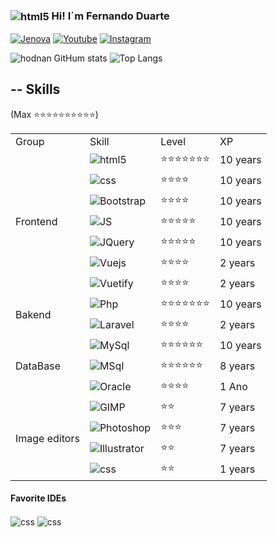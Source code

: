 ### <img align="center" alt="html5" src="https://img.icons8.com/fluency/25/null/brazil.png" /> Hi! I´m Fernando Duarte

[![Jenova](https://img.shields.io/website?label=jenova.com.br&style=for-the-badge&url=https://jenova.app)](https://jenova.app)
[![Youtube](https://img.shields.io/badge/YouTube-FF0000?style=for-the-badge&logo=youtube&logoColor=white)](https://www.youtube.com/@jenovasolucoes3694)
[![Instagram](https://img.shields.io/badge/Instagram-E4405F?style=for-the-badge&logo=instagram&logoColor=white)](https://www.instagram.com/jenovasolucoes/)

![hodnan GitHum stats](https://github-readme-stats.vercel.app/api?username=hodnan&theme=ayu-mirage)
![Top Langs](https://github-readme-stats.vercel.app/api/top-langs/?username=hodnan&theme=ayu-mirage)

## -- Skills
(Max ⭐⭐⭐⭐⭐⭐⭐⭐⭐⭐)


<table>
    <tr>
        <td>Group</td>
        <td>Skill</td>
        <td>Level</td>
        <td>XP</td>
    </tr>
    <tr>
        <td rowspan="7">Frontend</td>
        <td>
            <img align="center" alt="html5"
                src="https://img.shields.io/badge/HTML-323330?style=for-the-badge&logo=html5&logoColor=E34F26" />
            </tb>
        <td>⭐⭐⭐⭐⭐⭐⭐</td>
        <td>10 years</td>
    </tr>
    <tr>
        <td>
            <img align="center" alt="css"
                src="https://img.shields.io/badge/CSS-323330?&style=for-the-badge&logo=css3&logoColor=1572B6" />
        <td>
            ⭐⭐⭐⭐
        </td>
        <td>10 years</td>
    </tr>
    <tr>
        <td>
            <img align="center" alt="Bootstrap"
                src="https://img.shields.io/badge/Bootstrap-7952B3?style=for-the-badge&logo=Bootstrap&logoColor=FFFFFF" />
        <td>
            ⭐⭐⭐⭐
        </td>
        <td>10 years</td>
    </tr>
    <tr>
        <td>
            <img align="center" alt="JS"
                src="https://img.shields.io/badge/JavaScript-323330?style=for-the-badge&logo=javascript&logoColor=F7DF1E" />
            </tb>
        <td>⭐⭐⭐⭐⭐</td>
        <td>10 years</td>
    </tr>
    <tr>
        <td>
            <img align="center" alt="JQuery"
                src="https://img.shields.io/badge/jQuery-323330?style=for-the-badge&logo=jQuery&logoColor=0769AD" />
            </tb>
        <td>⭐⭐⭐⭐⭐</td>
        <td>10 years</td>
    </tr>
    <tr>
        <td>
            <img align="center" alt="Vuejs"
                src="https://img.shields.io/badge/Vue.js-323330?style=for-the-badge&logo=vue.js&logoColor=4FC08D" />
        <td>⭐⭐⭐⭐</td>
        <td>2 years</td>
    </tr>
    <tr>
        <td>
            <img align="center" alt="Vuetify"
                src="https://img.shields.io/badge/Vuetify-1867C0?style=for-the-badge&logo=Vuetify" />
        <td>⭐⭐⭐⭐</td>
        <td>2 years</td>
    </tr>
    <tr>
        <td rowspan="3">Bakend</td>
        <td>
            <img align="center" alt="Php"
                src="https://img.shields.io/badge/PHP-777BB4?style=for-the-badge&logo=php&logoColor=white" />
        <td>
            ⭐⭐⭐⭐⭐⭐⭐
        </td>
        <td>10 years</td>
    </tr>
    <tr>
        <td>
            <img align="center" alt="Laravel"
                src="https://img.shields.io/badge/Laravel-FF2D20?style=for-the-badge&logo=laravel&logoColor=white" />
        <td>
            ⭐⭐⭐⭐
        </td>
        <td>2 years</td>
    </tr>
    <tr>
    </tr>
    <tr>
        <td rowspan="3">DataBase</td>
        <td>
            <img align="center" alt="MySql"
                src="https://img.shields.io/badge/MySQL-EEEEEE?style=for-the-badge&logo=mysql&logoColor=4479A1" />
        <td>
            ⭐⭐⭐⭐⭐⭐
        </td>
        <td>10 years</td>
    </tr>
    <tr>
        <td>
            <img align="center" alt="MSql"
                src="https://img.shields.io/badge/MSQL%20Server-FFFFFF?style=for-the-badge&logo=microsoft%20sql%20server&logoColor=F80000" />
        <td>
            ⭐⭐⭐⭐⭐⭐
        </td>
        <td>8 years</td>
    </tr>
    <tr>
        <td>
            <img align="center" alt="Oracle"
                src="https://img.shields.io/badge/Oracle-FFFFFF?style=for-the-badge&logo=Oracle&logoColor=F80000" />
        <td>
            ⭐⭐⭐⭐
        </td>
        <td>1 Ano</td>
    </tr>
    <tr>
        <td rowspan="4">Image editors</td>
        <td>
            <img align="center" alt="GIMP"
                src="https://img.shields.io/badge/Gimp-FFFFFF?style=for-the-badge&logo=GIMP&logoColor=5C5543" />
        <td>
            ⭐⭐
        </td>
        <td>7 years</td>
    </tr>
    <tr>
        <td>
            <img align="center" alt="Photoshop"
                src="https://img.shields.io/badge/Photoshop-323330?style=for-the-badge&logo=AdobePhotoshop&logoColor=31A8FF" />
        <td>
            ⭐⭐⭐
        </td>
        <td>7 years</td>
    </tr>
    <tr>
        <td>
            <img align="center" alt="Illustrator"
                src="https://img.shields.io/badge/Illustrator-323330?style=for-the-badge&logo=Adobe Illustrator&logoColor=FF9A00" />
        <td>
            ⭐⭐
        </td>
        <td>7 years</td>
    </tr>
    <tr>
        <td>
            <img align="center" alt="css"
                src="https://img.shields.io/badge/Inkscape-FFFFFF?style=for-the-badge&logo=Inkscape&logoColor=323330" />
        <td>
            ⭐⭐
        </td>
        <td>1 years</td>
    </tr>
</table>

#### Favorite IDEs
<img align="center" alt="css"
    src="https://img.shields.io/badge/Notepad++-90E59A.svg?style=for-the-badge&logo=notepad%2B%2B&logoColor=black" />
<img align="center" alt="css"
    src="https://img.shields.io/badge/Visual_Studio_Code-0078D4?style=for-the-badge&logo=visual%20studio%20code&logoColor=white" />
